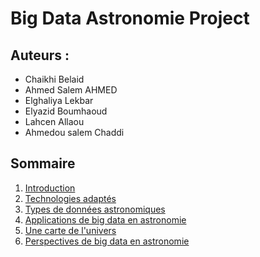 # Big Data Astronomie Project
## Auteurs : <br/>
- Chaikhi Belaid
-  Ahmed Salem AHMED
- Elghaliya Lekbar
- Elyazid Boumhaoud
- Lahcen Allaou
- Ahmedou salem Chaddi <br/>

## Sommaire
1. <a href="Introduction.md" target="_blank">Introduction</a>
2. <a href="chapitre2.md" target="_blank">Technologies adaptés</a>
3. <a href="chapitre 3.md" target="_blank">Types de données astronomiques</a>
4. <a href="chapitre 4.md" target="_blank">Applications de big data en astronomie</a>
5. <a href="chapitre 5.md" target="_blank">Une carte de l'univers</a>
6. <a href="chapitre 6.md" target="_blank">Perspectives de big data en astronomie</a>



